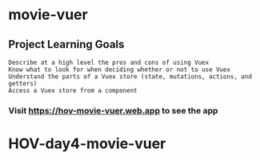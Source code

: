 # movie-vuer

## Project Learning Goals 
```
Describe at a high level the pros and cons of using Vuex
Know what to look for when deciding whether or not to use Vuex
Understand the parts of a Vuex store (state, mutations, actions, and getters)
Access a Vuex store from a component
```

### Visit https://hov-movie-vuer.web.app to see the app

# HOV-day4-movie-vuer
